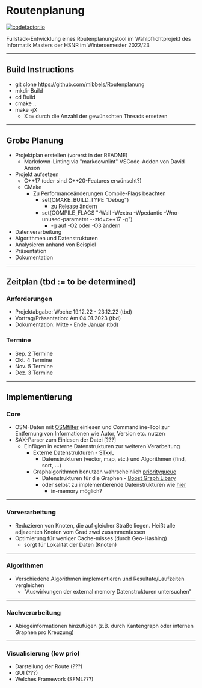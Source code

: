 # Routenplanung

[![codefactor.io](https://www.codefactor.io/repository/github/mibbels/routenplanung/badge)](https://www.codefactor.io/repository/github/mibbels/routenplanung)

Fullstack-Entwicklung eines Routenplanungstool im Wahlpflichtprojekt des Informatik Masters der HSNR im Wintersemester 2022/23

------------------

## Build Instructions

- git clone https://github.com/mibbels/Routenplanung
- mkdir Build
- cd Build
- cmake ..
- make -jX
  - X := durch die Anzahl der gewünschten Threads ersetzen

------------------

## Grobe Planung

- Projektplan erstellen (vorerst in der README)
  - Markdown-Linting via "markdownlint" VSCode-Addon von David Anson
- Projekt aufsetzen
  - C++17 (oder sind C++20-Features erwünscht?)
  - CMake
    - Zu Performanceänderungen Compile-Flags beachten
      - set(CMAKE_BUILD_TYPE "Debug")
        - zu Release ändern
      - set(COMPILE_FLAGS "-Wall -Wextra -Wpedantic -Wno-unused-parameter --std=c++17 -g")
        - -g auf -O2 oder -O3 ändern
- Datenverarbeitung
- Algorithmen und Datenstrukturen
- Analysieren anhand von Beispiel
- Präsentation
- Dokumentation

------------------

## Zeitplan (tbd := to be determined)

### Anforderungen

- Projektabgabe: Woche 19.12.22 - 23.12.22 (tbd)
- Vortrag/Präsentation: Am 04.01.2023 (tbd)
- Dokumentation: Mitte - Ende Januar (tbd)

### Termine

- Sep. 2 Termine
- Okt. 4 Termine
- Nov. 5 Termine
- Dez. 3 Termine

------------------

## Implementierung

### Core

- OSM-Daten mit [OSMfilter](https://wiki.openstreetmap.org/wiki/Osmfilter) einlesen und Commandline-Tool zur Entfernung von Informationen wie Autor, Version etc. nutzen
- SAX-Parser zum Einlesen der Datei [???]
  - Einfügen in externe Datenstrukturen zur weiteren Verarbeitung
    - Externe Datenstrukturen - [STxxL](https://stxxl.org/)
      - Datenstrukturen (vector, map, etc.) und Algorithmen (find, sort, ...)
    - Graphalgorithmen benutzen wahrscheinlich [priorityqueue](https://stxxl.org/tags/1.4.1/design_pqueue.html)
      - Datenstrukturen für die Graphen - [Boost Graph Libary](https://www.boost.org/doc/libs/1_80_0/libs/graph/doc/)
      - oder selbst zu implementierende Datenstrukturen wie [hier](https://algo2.iti.kit.edu/schultes/hwy/mobileSubmit.pdf)
        - in-memory möglich?

------------------

### Vorverarbeitung

- Reduzieren von Knoten, die auf gleicher Straße liegen. Heißt alle adjazenten Knoten vom Grad zwei zusammenfassen
- Optimierung für weniger Cache-misses (durch Geo-Hashing)
  - sorgt für Lokalität der Daten (Knoten)

------------------

### Algorithmen

- Verschiedene Algorithmen implementieren und Resultate/Laufzeiten vergleichen
  - "Auswirkungen der external memory Datenstrukturen untersuchen"

------------------

### Nachverarbeitung

- Abiegeinformationen hinzufügen (z.B. durch Kantengraph oder internen Graphen pro Kreuzung)

------------------

### Visualisierung (low prio)

- Darstellung der Route (???)
- GUI (???)
- Welches Framework (SFML???)
